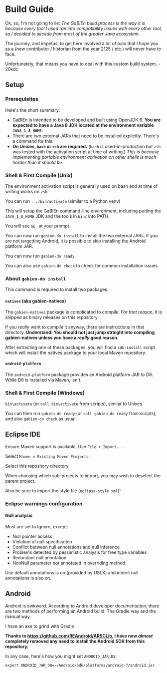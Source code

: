 # Build Guide

Ok, so, I'm not going to lie: _The GaBIEn build process is the way it is because every tool I used ran into compatibility issues with every other tool, so I decided to secede from most of the greater Java ecosystem._

The journey, and impetus, to get here involved a lot of pain that I hope you as a (new contributor / historian from the year 2125 / etc.) will never have to face. 

Unfortunately, that means you have to deal with this custom build system. \- 20kdc

## Setup

### Prerequisites

Here's the short summary:

* GaBIEn is intended to be developed and built using OpenJDK 8. **You are expected to have a Java 8 JDK located at the environment variable `JAVA_1_8_HOME`.**
* There are two external JARs that need to be installed explicitly. There's a command for this.
* **On Unices, `bash` or `zsh` are required.** (`bash` is used-in-production but `zsh` was tested with the activation script at time of writing.) _This is because implementing portable environment activation on other shells is much harder than it should be._

### Shell & First Compile (Unix)

The environment activation script is generally used on bash and at time of writing works on `zsh`.

You can run `. ./bin/activate` (similar to a Python venv)

This will setup the GaBIEn command-line environment, including putting the `JAVA_1_8_HOME` JDK and the tools in `bin/` into PATH.

You will see `GE ` at your prompt.

You can now run `gabien-do install` to install the two external JARs. If you are not targetting Android, it is possible to skip installing the Android platform JAR.

You can now run `gabien-do ready`.

You can also use `gabien-do check` to check for common installation issues.

### About `gabien-do install`

This command is required to install two packages.

#### `natives` (aka gabien-natives)

The `gabien-natives` package is complicated to compile. *For that reason,* it is shipped as binary releases on this repository.

If you _really_ want to compile it anyway, there are instructions in that directory. **Understand: You should not just jump straight into compiling gabien-natives unless you have a _really_ good reason.**

After extracting one of these packages, you will find a `sdk-install` script which will install the natives package to your local Maven repository.

#### `android-platform`

The `android-platform` package provides an Android platform JAR to D8. While D8 is installed via Maven, isn't.

### Shell & First Compile (Windows)

`bin\activate` (or `call bin\activate` from scripts), similar to Unixes.

You can then run `gabien-do ready` (or `call gabien-do ready` from scripts), and also `gabien-do check` as usual.

## Eclipse IDE

Ensure Maven support is available. Use `File > Import...`.

Select `Maven > Existing Maven Projects`.

Select this repository directory.

When choosing which sub-projects to import, you may wish to deselect the parent project.

Also be sure to import the style file (`eclipse-style.xml`)!

### Eclipse warnings configuration

#### Null analysis

Most are set to Ignore, except:

* Null pointer access
* Violation of null specification
* Conflict between null annotations and null inference
* Problems detected by pessimistic analysis for free type variables
* Redundant null annotation
* NonNull parameter not annotated in overriding method

Use default annotations is on (provided by USLX) and inherit null annotations is also on.

## Android

Android is awkward. According to Android developer documentation, there are two methods of performing an Android build: The Gradle way and the manual way.

I have an axe to grind with Gradle

**Thanks to <https://github.com/REAndroid/ARSCLib>, I have now _almost_ completely removed any need to install the Android SDK from this repository.**

In any case, here's how you might set `ANDROID_JAR_D8`:

```
export ANDROID_JAR_D8=~/Android/Sdk/platforms/android-7/android.jar
```
